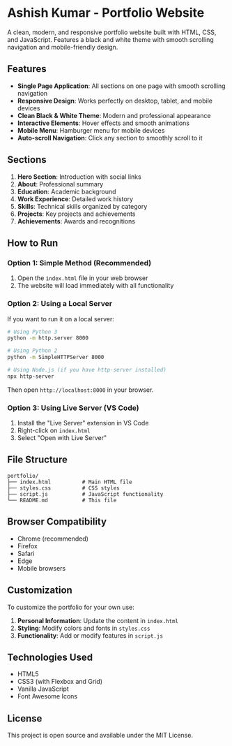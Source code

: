 # Ashish Kumar - Portfolio Website

A clean, modern, and responsive portfolio website built with HTML, CSS, and JavaScript. Features a black and white theme with smooth scrolling navigation and mobile-friendly design.

## Features

- **Single Page Application**: All sections on one page with smooth scrolling navigation
- **Responsive Design**: Works perfectly on desktop, tablet, and mobile devices
- **Clean Black & White Theme**: Modern and professional appearance
- **Interactive Elements**: Hover effects and smooth animations
- **Mobile Menu**: Hamburger menu for mobile devices
- **Auto-scroll Navigation**: Click any section to smoothly scroll to it

## Sections

1. **Hero Section**: Introduction with social links
2. **About**: Professional summary
3. **Education**: Academic background
4. **Work Experience**: Detailed work history
5. **Skills**: Technical skills organized by category
6. **Projects**: Key projects and achievements
7. **Achievements**: Awards and recognitions

## How to Run

### Option 1: Simple Method (Recommended)
1. Open the `index.html` file in your web browser
2. The website will load immediately with all functionality

### Option 2: Using a Local Server
If you want to run it on a local server:

```bash
# Using Python 3
python -m http.server 8000

# Using Python 2
python -m SimpleHTTPServer 8000

# Using Node.js (if you have http-server installed)
npx http-server
```

Then open `http://localhost:8000` in your browser.

### Option 3: Using Live Server (VS Code)
1. Install the "Live Server" extension in VS Code
2. Right-click on `index.html`
3. Select "Open with Live Server"

## File Structure

```
portfolio/
├── index.html          # Main HTML file
├── styles.css          # CSS styles
├── script.js           # JavaScript functionality
└── README.md           # This file
```

## Browser Compatibility

- Chrome (recommended)
- Firefox
- Safari
- Edge
- Mobile browsers

## Customization

To customize the portfolio for your own use:

1. **Personal Information**: Update the content in `index.html`
2. **Styling**: Modify colors and fonts in `styles.css`
3. **Functionality**: Add or modify features in `script.js`

## Technologies Used

- HTML5
- CSS3 (with Flexbox and Grid)
- Vanilla JavaScript
- Font Awesome Icons

## License

This project is open source and available under the MIT License. 
